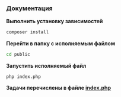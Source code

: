 ### Документация

**Выполнить установку зависимостей**

```bash
composer install
```

**Перейти в папку с исполняемым файлом**

```bash
cd public
```

**Запустить исполняемый файл**

```
php index.php
```

**Задачи перечислены в файле [index.php](public/index.php)**
